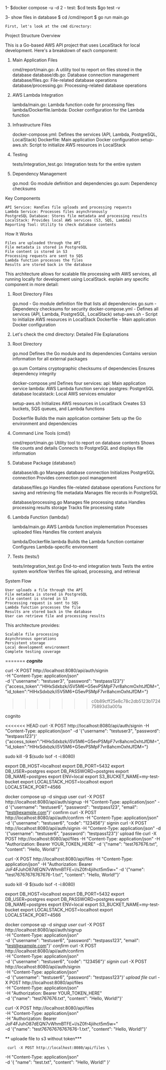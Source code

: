 1- $docker compose -u -d 2 - test: $cd tests $go test -v

3- show files in database $ cd /cmd/report $ go run main.go

    First, let's look at the cmd directory:

Project Structure Overview

This is a Go-based AWS API project that uses LocalStack for local development. Here's a breakdown of each component:
1. Main Application Files

    cmd/report/main.go: A utility tool to report on files stored in the database
    database/db.go: Database connection management
    database/files.go: File-related database operations
    database/processing.go: Processing-related database operations

2. AWS Lambda Integration

    lambda/main.go: Lambda function code for processing files
    lambda/Dockerfile.lambda: Docker configuration for the Lambda function

3. Infrastructure Files

    docker-compose.yml: Defines the services (API, Lambda, PostgreSQL, LocalStack)
    Dockerfile: Main application Docker configuration
    setup-aws.sh: Script to initialize AWS resources in LocalStack

4. Testing

    tests/integration_test.go: Integration tests for the entire system

5. Dependency Management

    go.mod: Go module definition and dependencies
    go.sum: Dependency checksums

Key Components

    API Service: Handles file uploads and processing requests
    Lambda Service: Processes files asynchronously
    PostgreSQL Database: Stores file metadata and processing results
    LocalStack: Provides local AWS services (S3, SQS, Lambda)
    Reporting Tool: Utility to check database contents

How It Works

    Files are uploaded through the API
    File metadata is stored in PostgreSQL
    File content is stored in S3
    Processing requests are sent to SQS
    Lambda function processes the files
    Results are stored back in the database

This architecture allows for scalable file processing with AWS services, all running locally for development using LocalStack.
explain any specific component in more detail:
1. Root Directory Files

    go.mod - Go module definition file that lists all dependencies
    go.sum - Dependency checksums for security
    docker-compose.yml - Defines all services (API, Lambda, PostgreSQL, LocalStack)
    setup-aws.sh - Script to initialize AWS resources in LocalStack
    Dockerfile - Main application Docker configuration

2. Let's check the cmd directory:
Detailed File Explanations
1. Root Directory

    go.mod
        Defines the Go module and its dependencies
        Contains version information for all external packages

    go.sum
        Contains cryptographic checksums of dependencies
        Ensures dependency integrity

    docker-compose.yml
        Defines four services:
            api: Main application service
            lambda: AWS Lambda function service
            postgres: PostgreSQL database
            localstack: Local AWS services emulator

    setup-aws.sh
        Initializes AWS resources in LocalStack
        Creates S3 buckets, SQS queues, and Lambda functions

    Dockerfile
        Builds the main application container
        Sets up the Go environment and dependencies

2. Command Line Tools (cmd/)

    cmd/report/main.go
        Utility tool to report on database contents
        Shows file counts and details
        Connects to PostgreSQL and displays file information

3. Database Package (database/)

    database/db.go
        Manages database connection
        Initializes PostgreSQL connection
        Provides connection pool management

    database/files.go
        Handles file-related database operations
        Functions for saving and retrieving file metadata
        Manages file records in PostgreSQL

    database/processing.go
        Manages file processing status
        Handles processing results storage
        Tracks file processing state

4. Lambda Function (lambda/)

    lambda/main.go
        AWS Lambda function implementation
        Processes uploaded files
        Handles file content analysis

    lambda/Dockerfile.lambda
        Builds the Lambda function container
        Configures Lambda-specific environment

5. Tests (tests/)

    tests/integration_test.go
        End-to-end integration tests
        Tests the entire system workflow
        Verifies file upload, processing, and retrieval

System Flow

    User uploads a file through the API
    File metadata is stored in PostgreSQL
    File content is stored in S3
    Processing request is sent to SQS
    Lambda function processes the file
    Results are stored back in the database
    User can retrieve file and processing results

This architecture provides:


    Scalable file processing
    Asynchronous operations
    Persistent storage
    Local development environment
    Complete testing coverage
=======
***cognito***



curl -X POST http://localhost:8080/api/auth/signin \
     -H "Content-Type: application/json" \
     -d '{"username": "testuser3", "password": "testpass123"}'
{"access_token":"HlHxSdxbzk/i5V5M6+G5evPSMpF7vr8ahcmOxhtJfDM=","id_token":"HlHxSdxbzk/i5V5M6+G5evPSMpF7vr8ahcmOxhtJfDM="}
>>>>>>> c0b89cff25e8c78c2db5123b172475893d3a001a

cognito

<<<<<<< HEAD
curl -X POST http://localhost:8080/api/auth/signin
-H "Content-Type: application/json"
-d '{"username": "testuser3", "password": "testpass123"}' {"access_token":"HlHxSdxbzk/i5V5M6+G5evPSMpF7vr8ahcmOxhtJfDM=","id_token":"HlHxSdxbzk/i5V5M6+G5evPSMpF7vr8ahcmOxhtJfDM="}

sudo kill -9 $(sudo lsof -t -i:8080)

export DB_HOST=localhost export DB_PORT=5432 export DB_USER=postgres export DB_PASSWORD=postgres export DB_NAME=postgres export ENV=local export S3_BUCKET_NAME=my-test-bucket export LOCALSTACK_HOST=localhost export LOCALSTACK_PORT=4566

docker compose up -d singup user curl -X POST http://localhost:8080/api/auth/signup
-H "Content-Type: application/json"
-d '{"username": "testuser6", "password": "testpass123", "email": "test@example.com"}' confirm curl -X POST http://localhost:8080/api/auth/confirm
-H "Content-Type: application/json"
-d '{"username": "testuser6", "code": "123456"}' signin curl -X POST http://localhost:8080/api/auth/signin
-H "Content-Type: application/json"
-d '{"username": "testuser6", "password": "testpass123"}' upload file curl -X POST http://localhost:8080/api/files
-H "Content-Type: application/json"
-H "Authorization: Bearer YOUR_TOKEN_HERE"
-d '{"name": "test767676.txt", "content": "Hello, World!"}'

curl -X POST http://localhost:8080/api/files
-H "Content-Type: application/json"
-H "Authorization: Bearer JoF4FJuhO87dEQN7vWhmBTFE+l/sZ0fr4jiihct5m5w="
-d '{"name": "test76767676767676-1.txt", "content": "Hello, World!"}'



sudo kill -9 $(sudo lsof -t -i:8080)


export DB_HOST=localhost
export DB_PORT=5432
export DB_USER=postgres
export DB_PASSWORD=postgres
export DB_NAME=postgres
export ENV=local
export S3_BUCKET_NAME=my-test-bucket
export LOCALSTACK_HOST=localhost
export LOCALSTACK_PORT=4566

docker compose up -d
*singup user*
   curl -X POST http://localhost:8080/api/auth/signup \
     -H "Content-Type: application/json" \
     -d '{"username": "testuser6", "password": "testpass123", "email": "test@example.com"}'
*confirm*
   curl -X POST http://localhost:8080/api/auth/confirm \
     -H "Content-Type: application/json" \
     -d '{"username": "testuser6", "code": "123456"}'
*signin*
   curl -X POST http://localhost:8080/api/auth/signin \
     -H "Content-Type: application/json" \
     -d '{"username": "testuser6", "password": "testpass123"}'
*upload file*
   curl -X POST http://localhost:8080/api/files \
     -H "Content-Type: application/json" \
     -H "Authorization: Bearer YOUR_TOKEN_HERE" \
     -d '{"name": "test767676.txt", "content": "Hello, World!"}'

   curl -X POST http://localhost:8080/api/files \
     -H "Content-Type: application/json" \
     -H "Authorization: Bearer JoF4FJuhO87dEQN7vWhmBTFE+l/sZ0fr4jiihct5m5w=" \
     -d '{"name": "test76767676767676-1.txt", "content": "Hello, World!"}'

** uploade file to s3 without token*** 
     
     curl -X POST http://localhost:8080/api/files \
  -H "Content-Type: application/json" \
  -d '{
    "name": "test.txt",
    "content": "Hello, World!"
  }'

